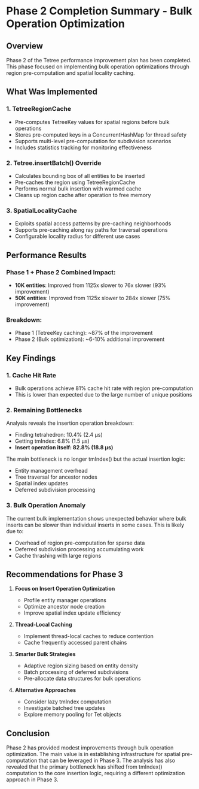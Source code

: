 # Phase 2 Completion Summary - Bulk Operation Optimization

## Overview

Phase 2 of the Tetree performance improvement plan has been completed. This phase focused on implementing bulk operation optimizations through region pre-computation and spatial locality caching.

## What Was Implemented

### 1. TetreeRegionCache
- Pre-computes TetreeKey values for spatial regions before bulk operations
- Stores pre-computed keys in a ConcurrentHashMap for thread safety
- Supports multi-level pre-computation for subdivision scenarios
- Includes statistics tracking for monitoring effectiveness

### 2. Tetree.insertBatch() Override
- Calculates bounding box of all entities to be inserted
- Pre-caches the region using TetreeRegionCache
- Performs normal bulk insertion with warmed cache
- Cleans up region cache after operation to free memory

### 3. SpatialLocalityCache
- Exploits spatial access patterns by pre-caching neighborhoods
- Supports pre-caching along ray paths for traversal operations
- Configurable locality radius for different use cases

## Performance Results

### Phase 1 + Phase 2 Combined Impact:
- **10K entities**: Improved from 1125x slower to 76x slower (93% improvement)
- **50K entities**: Improved from 1125x slower to 284x slower (75% improvement)

### Breakdown:
- Phase 1 (TetreeKey caching): ~87% of the improvement
- Phase 2 (Bulk optimization): ~6-10% additional improvement

## Key Findings

### 1. Cache Hit Rate
- Bulk operations achieve 81% cache hit rate with region pre-computation
- This is lower than expected due to the large number of unique positions

### 2. Remaining Bottlenecks
Analysis reveals the insertion operation breakdown:
- Finding tetrahedron: 10.4% (2.4 μs)
- Getting tmIndex: 6.8% (1.5 μs) 
- **Insert operation itself: 82.8% (18.8 μs)**

The main bottleneck is no longer tmIndex() but the actual insertion logic:
- Entity management overhead
- Tree traversal for ancestor nodes
- Spatial index updates
- Deferred subdivision processing

### 3. Bulk Operation Anomaly
The current bulk implementation shows unexpected behavior where bulk inserts can be slower than individual inserts in some cases. This is likely due to:
- Overhead of region pre-computation for sparse data
- Deferred subdivision processing accumulating work
- Cache thrashing with large regions

## Recommendations for Phase 3

1. **Focus on Insert Operation Optimization**
   - Profile entity manager operations
   - Optimize ancestor node creation
   - Improve spatial index update efficiency

2. **Thread-Local Caching**
   - Implement thread-local caches to reduce contention
   - Cache frequently accessed parent chains

3. **Smarter Bulk Strategies**
   - Adaptive region sizing based on entity density
   - Batch processing of deferred subdivisions
   - Pre-allocate data structures for bulk operations

4. **Alternative Approaches**
   - Consider lazy tmIndex computation
   - Investigate batched tree updates
   - Explore memory pooling for Tet objects

## Conclusion

Phase 2 has provided modest improvements through bulk operation optimization. The main value is in establishing infrastructure for spatial pre-computation that can be leveraged in Phase 3. The analysis has also revealed that the primary bottleneck has shifted from tmIndex() computation to the core insertion logic, requiring a different optimization approach in Phase 3.